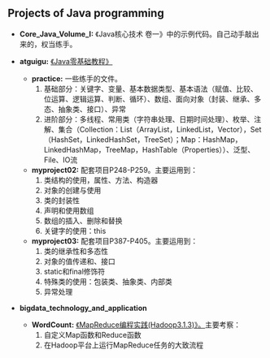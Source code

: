 ## Projects of Java programming

- **Core_Java_Volume_I:** 《Java核心技术 卷一》中的示例代码。自己动手敲出来的，权当练手。

- **atguigu:** [《Java零基础教程》](https://www.bilibili.com/video/BV1Kb411W75N)
    - **practice:** 一些练手的文件。
        1. 基础部分：关键字、变量、基本数据类型、基本语法（赋值、比较、位运算、逻辑运算、判断、循环）、数组、面向对象（封装、继承、多态、抽象类、接口）、异常
        2. 进阶部分：多线程、常用类（字符串处理、日期时间处理）、枚举、注解、集合（Collection：List（ArrayList，LinkedList，Vector），Set（HashSet，LinkedHashSet，TreeSet）；Map：HashMap，LinkedHashMap，TreeMap，HashTable（Properties））、泛型、File、IO流
    - **myproject02:** 配套项目P248-P259。主要运用到：
        1. 类结构的使用，属性、方法、构造器
        2. 对象的创建与使用
        3. 类的封装性
        4. 声明和使用数组
        5. 数组的插入、删除和替换
        6. 关键字的使用：this
    - **myproject03:** 配套项目P387-P405。主要运用到：
        1. 类的继承性和多态性
        2. 对象的值传递和、接口
        3. static和final修饰符
        4. 特殊类的使用：包装类、抽象类、内部类
        5. 异常处理

- **bigdata_technology_and_application**
    - **WordCount:** [《MapReduce编程实践(Hadoop3.1.3)》。](http://dblab.xmu.edu.cn/blog/2481-2/)主要考察：
        1. 自定义Map函数和Reduce函数
        2. 在Hadoop平台上运行MapReduce任务的大致流程